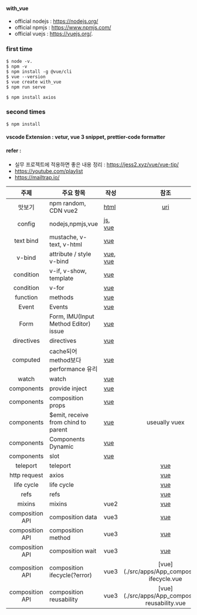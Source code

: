 #### with_vue
+ official nodejs : https://nodejs.org/
+ official npmjs : https://www.npmjs.com/
+ official vuejs : https://vuejs.org/. 
### first time
```
$ node -v. 
$ npm -v
$ npm install -g @vue/cli
$ vue --version
$ vue create with_vue
$ npm run serve

$ npm install axios
```
### second times
```
$ npm install
```
#### vscode Extension : vetur, vue 3 snippet, prettier-code formatter
#### refer : 
+ 실무 프로젝트에 적용하면 좋은 내용 정리 : https://jess2.xyz/vue/vue-tip/
+ https://youtube.com/playlist
+ https://mailtrap.io/ 

| 주제 | 주요 항목 | 작성 | 참조 |
| :---: | --- |  --- | :---: |
|맛보기|npm random, CDN vue2|[html](./vue_with_cdn.html)|[uri](https://v2.vuejs.org/v2/guide/installation.html?redirect=true)|
|config|nodejs,npmjs,vue|[js](./helloworld.js), [vue](./src/App.vue)||
|text bind|mustache, v-text, v-html|[vue](./src/apps/App_text-binding.vue)| |
| v-bind| attribute / style v-bind |[vue](./src/apps/App_attribute-binding.vue), [vue](./src/apps/App_style-binding.vue) | |
|condition| v-if, v-show, template|[vue](./src/apps/App_if-randering.vue) | |
|condition| v-for|[vue](./src/apps/App_for.vue)| |
|function|methods|[vue](./src/apps/App_methods.vue)||
|Event|Events|[vue](./src/apps/App_events.vue)||
|Form|Form, IMU(Input Method Editor) issue|[vue](./src/apps/App_forms.vue)||
|directives|directives|[vue](./src/apps/App_directives.vue)||
|computed|cache되어 method보다 performance 유리|[vue](./src/apps/App_computed.vue)||
|watch|watch|[vue](./src/apps/App_watch.vue)||
|components|provide inject|[vue](./src/apps/App_componets_provide_inject.vue)||
|components| composition props |[vue](./src/apps/App_componets_props.vue)||
|components|$emit, receive from chind to parent|[vue](./src/apps/App_componets_emit.vue)|useually vuex|
|components|Components Dynamic|[vue](./src/apps/App_components_dynamic.vue)||
|components|slot|[vue](./src/apps/App_slot.vue)||
|teleport|teleport||[vue](./src/apps/App_teleport.vue)|
|http request|axios||[vue](./src/apps/App_httpRequest.vue)|
|life cycle|life cycle||[vue](./src/apps/App_lifecycle.vue)|
|refs|refs||[vue](./src/apps/App_refs.vue)|
|mixins|mixins|vue2|[vue](./src/apps/App_mixins.vue)|
|composition API|composition data|vue3|[vue](./src/apps/App_Composition-data.vue)|
|composition API|composition method|vue3|[vue](./src/apps/App_composition-methods.vue)|
|composition API|composition wait|vue3|[vue](./src/apps/App_composition-wait.vue)|
|composition API|composition ifecycle(?error)|vue3|[vue](./src/apps/App_composition-ifecycle.vue|
|composition API|composition reusability|vue3|[vue](./src/apps/App_composition-reusability.vue|
